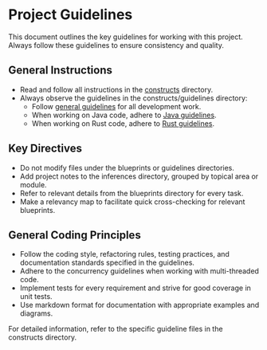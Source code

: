 # Project Guidelines

This document outlines the key guidelines for working with this project. Always follow these guidelines to ensure consistency and quality.

## General Instructions

- Read and follow all instructions in the [constructs](constructs) directory.
- Always observe the guidelines in the constructs/guidelines directory:
  - Follow [general guidelines](constructs/guidelines/general.md) for all development work.
  - When working on Java code, adhere to [Java guidelines](constructs/guidelines/java.md).
  - When working on Rust code, adhere to [Rust guidelines](constructs/guidelines/rust.md).

## Key Directives

- Do not modify files under the blueprints or guidelines directories.
- Add project notes to the inferences directory, grouped by topical area or module.
- Refer to relevant details from the blueprints directory for every task.
- Make a relevancy map to facilitate quick cross-checking for relevant blueprints.

## General Coding Principles

- Follow the coding style, refactoring rules, testing practices, and documentation standards specified in the guidelines.
- Adhere to the concurrency guidelines when working with multi-threaded code.
- Implement tests for every requirement and strive for good coverage in unit tests.
- Use markdown format for documentation with appropriate examples and diagrams.

For detailed information, refer to the specific guideline files in the constructs directory.
